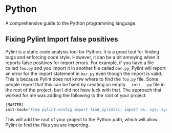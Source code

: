 # Python

A comprehensive guide to the Python programming language.

## Fixing Pylint Import false positives

Pylint is a static code analysis tool for Python. It is a great tool for finding bugs and enforcing code style. However, it can be a bit annoying when it reports false positives for import errors. For example, if you have a file called `foo.py` and you import it in another file called `bar.py`, Pylint will report an error for the import statement in `bar.py` even though the import is valid. This is because Pylint does not know where to find the `foo.py` file. Some people report that this can be fixed by creating an empty `__init__.py` file in the root of the project, but I did not have luck with that. The approach that worked for me was adding the following to the root of your project:

```bash
[MASTER]
init-hook="from pylint.config import find_pylintrc; import os, sys; sys.path.append(os.path.dirname(find_pylintrc()))"
```

This will add the root of your project to the Python path, which will allow Pylint to find the files you are importing.
